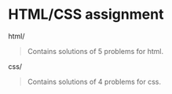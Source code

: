 # HTML/CSS assignment

html/
>Contains solutions of 5 problems for html.

css/
>Contains solutions of 4 problems for css.

